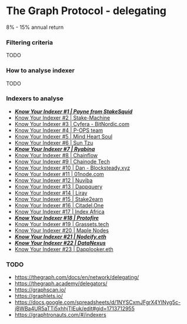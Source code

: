 # The Graph Protocol - delegating

8% - 15% annual return

### Filtering criteria

TODO

### How to analyse indexer

TODO

### Indexers to analyse

* ***[Know Your Indexer #1 | Payne from StakeSquid](https://forum.thegraph.com/t/know-your-indexer-1-payne-from-stakesquid/1302)***
* [Know Your Indexer #2 | Stake-Machine](https://forum.thegraph.com/t/know-your-indexer-2-stake-machine/1463)
* [Know Your Indexer #3 | Cyfera - BitNordic.com](https://forum.thegraph.com/t/know-your-indexer-3-cyfera-bitnordic-com/1578)
* [Know Your Indexer #4 | P-OPS team](https://forum.thegraph.com/t/know-your-indexer-4-p-ops-team/1667)
* [Know Your Indexer #5 | Mind Heart Soul](https://forum.thegraph.com/t/know-your-indexer-5-mind-heart-soul/1718)
* [Know Your Indexer #6 | Sun Tzu](https://forum.thegraph.com/t/know-your-indexer-6-sun-tzu/1808)
* ***[Know Your Indexer #7 | Ryabina](https://forum.thegraph.com/t/know-your-indexer-7-ryabina/1831)***
* [Know Your Indexer #8 | Chainflow](https://forum.thegraph.com/t/know-your-indexer-8-chainflow/1879)
* [Know Your Indexer #9 | Chainode Tech](https://forum.thegraph.com/t/know-your-indexer-9-chainode-tech/1925)
* [Know Your Indexer #10 | Dan - Blocksteady.xyz](https://forum.thegraph.com/t/know-your-indexer-10-dan-blocksteady-xyz/1985)
* [Know Your Indexer #11 | 01node.com](https://forum.thegraph.com/t/know-your-indexer-11-01node-com/2012)
* [Know Your Indexer #12 | Nuviba](https://forum.thegraph.com/t/know-your-indexer-12-nuviba/2050)
* [Know Your Indexer #13 | Dappquery](https://forum.thegraph.com/t/know-your-indexer-13-dappquery/2094)
* [Know Your Indexer #14 | Liray](https://forum.thegraph.com/t/know-your-indexer-14-liray/2123)
* [Know Your Indexer #15 | Stake2earn](https://forum.thegraph.com/t/know-your-indexer-15-stake2earn/2219)
* [Know Your Indexer #16 | Citadel.One](https://forum.thegraph.com/t/know-your-indexer-16-citadel-one/2326)
* [Know Your Indexer #17 | Index Africa](https://forum.thegraph.com/t/know-your-indexer-17-index-africa/2433)
* ***[Know Your Indexer #18 | Protofire](https://forum.thegraph.com/t/know-your-indexer-18-protofire/2484)***
* [Know Your Indexer #19 | Grassets.tech](https://forum.thegraph.com/t/know-your-indexer-19-grassets-tech/2554)
* [Know Your Indexer #20 | Maple Nodes](https://forum.thegraph.com/t/know-your-indexer-20-maple-nodes/2692)
* ***[Know Your Indexer #21 | Nodeify.eth](https://forum.thegraph.com/t/know-your-indexer-21-nodeify-eth/3345)***
* ***[Know Your Indexer #22 | DataNexus](https://forum.thegraph.com/t/know-your-indexer-22-datanexus/3664)***
* [Know Your Indexer #23 | Dapplooker.eth](https://forum.thegraph.com/t/know-your-indexer-23-dapplooker-eth/3694)

### TODO

* https://thegraph.com/docs/en/network/delegating/
* https://thegraph.academy/delegators/
* https://graphscan.io/
* https://graphlets.io/
* https://docs.google.com/spreadsheets/d/1NYSCxmJFgrX4YINyg5c-jBWBa4UR5aTTi5xhhjTIEuk/edit#gid=1713712955
* https://graphtronauts.com/#/indexers

